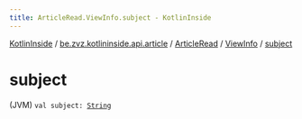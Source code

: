 ```yaml
---
title: ArticleRead.ViewInfo.subject - KotlinInside
---
```


[KotlinInside](../../../index.html) / [be.zvz.kotlininside.api.article](../../index.html) / [ArticleRead](../index.html) / [ViewInfo](index.html) / [subject](./subject.html)

# subject

(JVM) `val subject: `[`String`](https://kotlinlang.org/api/latest/jvm/stdlib/kotlin/-string/index.html)